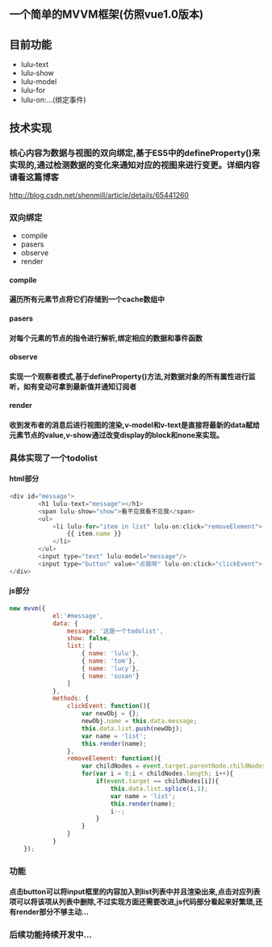 ## 一个简单的MVVM框架(仿照vue1.0版本)
## 目前功能
* lulu-text
* lulu-show
* lulu-model
* lulu-for
* lulu-on:...(绑定事件)

## 技术实现
### 核心内容为数据与视图的双向绑定,基于ES5中的defineProperty()来实现的,通过检测数据的变化来通知对应的视图来进行变更。详细内容请看这篇博客
http://blog.csdn.net/shenmill/article/details/65441260

### 双向绑定

* compile 
* pasers
* observe
* render

#### compile
#### 遍历所有元素节点将它们存储到一个cache数组中

#### pasers
#### 对每个元素的节点的指令进行解析,绑定相应的数据和事件函数

#### observe
#### 实现一个观察者模式,基于defineProperty()方法,对数据对象的所有属性进行监听，如有变动可拿到最新值并通知订阅者

#### render
#### 收到发布者的消息后进行视图的渲染,v-model和v-text是直接将最新的data赋给元素节点的value,v-show通过改变display的block和none来实现。

### 具体实现了一个todolist
#### html部分

```javascript
<div id="message">
        <h1 lulu-text="message"></h1>
        <span lulu-show="show">看不见我看不见我</span>
        <ul>
            <li lulu-for="item in list" lulu-on:click="removeElement">
                {{ item.name }}
            </li>
        </ul>
        <input type="text" lulu-model="message"/>
        <input type="button" value="点我呀" lulu-on:click="clickEvent">
</div>
```

#### js部分

```javascript
new mvvm({
            el:'#message',
            data: {
                message: '这是一个todolist',
                show: false,
                list: [
                    { name: 'lulu'},
                    { name: 'tom'},
                    { name: 'lucy'},
                    { name: 'susan'}
                ]
            },
            methods: {
                clickEvent: function(){
                    var newObj = {};
                    newObj.name = this.data.message;
                    this.data.list.push(newObj);
                    var name = 'list';
                    this.render(name);
                },
                removeElement: function(){
                    var childNodes = event.target.parentNode.childNodes;
                    for(var i = 0;i < childNodes.length; i++){
                        if(event.target == childNodes[i]){
                            this.data.list.splice(i,1);
                            var name = 'list';
                            this.render(name);
                            i--;
                        }
                    }  
                }
            }
    });
```
### 功能
#### 点击button可以将input框里的内容加入到list列表中并且渲染出来,点击对应列表项可以将该项从列表中删除,不过实现方面还需要改进,js代码部分看起来好繁琐,还有render部分不够主动...
### 后续功能持续开发中...

